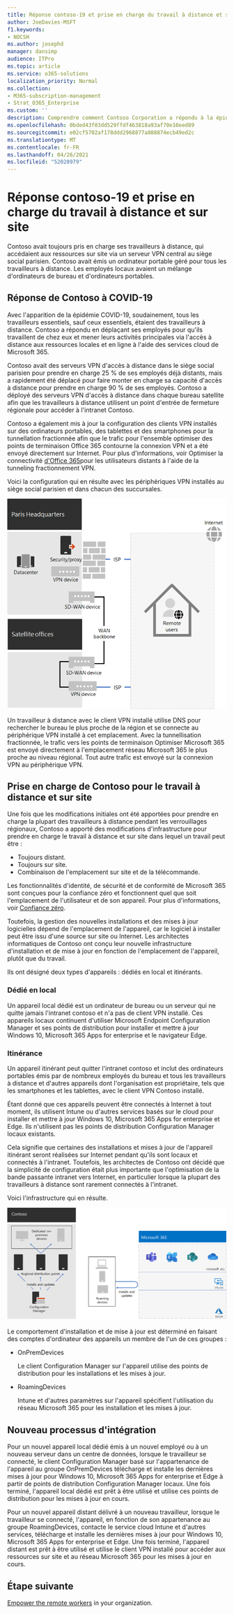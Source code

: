 ```yaml
---
title: Réponse contoso-19 et prise en charge du travail à distance et sur site
author: JoeDavies-MSFT
f1.keywords:
- NOCSH
ms.author: josephd
manager: dansimp
audience: ITPro
ms.topic: article
ms.service: o365-solutions
localization_priority: Normal
ms.collection:
- M365-subscription-management
- Strat_O365_Enterprise
ms.custom: ''
description: Comprendre comment Contoso Corporation a répondu à la épidémie COVID-19 et conçu son infrastructure d'installation et de mise à jour logicielle pour le travail à distance et sur site.
ms.openlocfilehash: 0bded43f03dd529ffdf463818a93af70e10eed89
ms.sourcegitcommit: e02cf5702af178ddd2968877a808874ecb49ed2c
ms.translationtype: MT
ms.contentlocale: fr-FR
ms.lasthandoff: 04/26/2021
ms.locfileid: "52028979"
---
```

# <a name="contosos-covid-19-response-and-support-for-remote-and-onsite-work"></a>Réponse contoso-19 et prise en charge du travail à distance et sur site

Contoso avait toujours pris en charge ses travailleurs à distance, qui accédaient aux ressources sur site via un serveur VPN central au siège social parisien. Contoso avait émis un ordinateur portable géré pour tous les travailleurs à distance. Les employés locaux avaient un mélange d'ordinateurs de bureau et d'ordinateurs portables.

## <a name="contosos-response-to-covid-19"></a>Réponse de Contoso à COVID-19

Avec l'apparition de la épidémie COVID-19, soudainement, tous les travailleurs essentiels, sauf ceux essentiels, étaient des travailleurs à distance. Contoso a répondu en déplaçant ses employés pour qu'ils travaillent de chez eux et mener leurs activités principales via l'accès à distance aux ressources locales et en ligne à l'aide des services cloud de Microsoft 365.

Contoso avait des serveurs VPN d'accès à distance dans le siège social parisien pour prendre en charge 25 % de ses employés déjà distants, mais a rapidement été déplacé pour faire monter en charge sa capacité d'accès à distance pour prendre en charge 90 % de ses employés. Contoso a déployé des serveurs VPN d'accès à distance dans chaque bureau satellite afin que les travailleurs à distance utilisent un point d'entrée de fermeture régionale pour accéder à l'intranet Contoso.

Contoso a également mis à jour la configuration des clients VPN installés sur des ordinateurs portables, des tablettes et des smartphones pour la tunnellation fractionnée afin que le trafic pour l'ensemble optimiser des points de terminaison Office 365 contourne la connexion VPN et a été envoyé directement sur Internet. Pour plus d'informations, voir Optimiser la connectivité [d'Office 365](../enterprise/microsoft-365-vpn-split-tunnel.md)pour les utilisateurs distants à l'aide de la tunneling fractionnement VPN.

Voici la configuration qui en résulte avec les périphériques VPN installés au siège social parisien et dans chacun des succursales. 

![Infrastructure VPN de Contoso](../media/contoso-remote-onsite-work/contoso-vpn-infrastructure.png)

Un travailleur à distance avec le client VPN installé utilise DNS pour rechercher le bureau le plus proche de la région et se connecte au périphérique VPN installé à cet emplacement. Avec la tunnellisation fractionnée, le trafic vers les points de terminaison Optimiser Microsoft 365 est envoyé directement à l'emplacement réseau Microsoft 365 le plus proche au niveau régional. Tout autre trafic est envoyé sur la connexion VPN au périphérique VPN.

## <a name="contosos-support-for-remote-and-onsite-work"></a>Prise en charge de Contoso pour le travail à distance et sur site

Une fois que les modifications initiales ont été apportées pour prendre en charge la plupart des travailleurs à distance pendant les verrouillages régionaux, Contoso a apporté des modifications d'infrastructure pour prendre en charge le travail à distance et sur site dans lequel un travail peut être :

- Toujours distant.
- Toujours sur site.
- Combinaison de l'emplacement sur site et de la télécommande.

Les fonctionnalités d'identité, de sécurité et de conformité de Microsoft 365 sont conçues pour la confiance zéro et fonctionnent quel que soit l'emplacement de l'utilisateur et de son appareil. Pour plus d'informations, voir [Confiance zéro](https://www.microsoft.com/security/business/zero-trust).

Toutefois, la gestion des nouvelles installations et des mises à jour logicielles dépend de l'emplacement de l'appareil, car le logiciel à installer peut être issu d'une source sur site ou Internet. Les architectes informatiques de Contoso ont conçu leur nouvelle infrastructure d'installation et de mise à jour en fonction de l'emplacement de l'appareil, plutôt que du travail.

Ils ont désigné deux types d'appareils : dédiés en local et itinérants.

### <a name="dedicated-on-premises"></a>Dédié en local

Un appareil local dédié est un ordinateur de bureau ou un serveur qui ne quitte jamais l'intranet contoso et n'a pas de client VPN installé. Ces appareils locaux continuent d'utiliser Microsoft Endpoint Configuration Manager et ses points de distribution pour installer et mettre à jour Windows 10, Microsoft 365 Apps for enterprise et le navigateur Edge.

### <a name="roaming"></a>Itinérance

Un appareil itinérant peut quitter l'intranet contoso et inclut des ordinateurs portables émis par de nombreux employés du bureau et tous les travailleurs à distance et d'autres appareils dont l'organisation est propriétaire, tels que les smartphones et les tablettes, avec le client VPN Contoso installé. 

Étant donné que ces appareils peuvent être connectés à Internet à tout moment, ils utilisent Intune ou d'autres services basés sur le cloud pour installer et mettre à jour Windows 10, Microsoft 365 Apps for enterprise et Edge. Ils n'utilisent pas les points de distribution Configuration Manager locaux existants.

Cela signifie que certaines des installations et mises à jour de l'appareil itinérant seront réalisées sur Internet pendant qu'ils sont locaux et connectés à l'intranet. Toutefois, les architectes de Contoso ont décidé que la simplicité de configuration était plus importante que l'optimisation de la bande passante intranet vers Internet, en particulier lorsque la plupart des travailleurs à distance sont rarement connectés à l'intranet.

Voici l'infrastructure qui en résulte.

![Infrastructure d'installation et de mise à jour de Contoso](../media/contoso-remote-onsite-work/contoso-updates-infrastructure.png)

Le comportement d'installation et de mise à jour est déterminé en faisant des comptes d'ordinateur des appareils un membre de l'un de ces groupes :

- OnPremDevices

  Le client Configuration Manager sur l'appareil utilise des points de distribution pour les installations et les mises à jour.

- RoamingDevices

  Intune et d'autres paramètres sur l'appareil spécifient l'utilisation du réseau Microsoft 365 pour les installation et les mises à jour.

## <a name="new-onboarding-process"></a>Nouveau processus d'intégration

Pour un nouvel appareil local dédié émis à un nouvel employé ou à un nouveau serveur dans un centre de données, lorsque le travailleur se connecté, le client Configuration Manager basé sur l'appartenance de l'appareil au groupe OnPremDevices télécharge et installe les dernières mises à jour pour Windows 10, Microsoft 365 Apps for enterprise et Edge à partir de points de distribution Configuration Manager locaux. Une fois terminé, l'appareil local dédié est prêt à être utilisé et utilise ces points de distribution pour les mises à jour en cours.

Pour un nouvel appareil distant délivré à un nouveau travailleur, lorsque le travailleur se connecté, l'appareil, en fonction de son appartenance au groupe RoamingDevices, contacte le service cloud Intune et d'autres services, télécharge et installe les dernières mises à jour pour Windows 10, Microsoft 365 Apps for enterprise et Edge. Une fois terminé, l'appareil distant est prêt à être utilisé et utilise le client VPN installé pour accéder aux ressources sur site et au réseau Microsoft 365 pour les mises à jour en cours.

## <a name="next-step"></a>Étape suivante

[Empower the remote workers](empower-people-to-work-remotely.md) in your organization.
